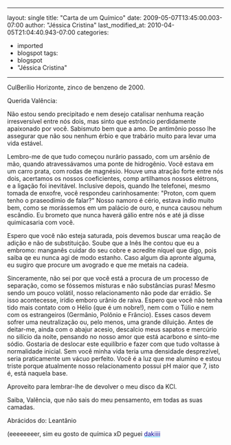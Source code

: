 
---
layout: single
title: "Carta de um Químico"
date: 2009-05-07T13:45:00.003-07:00
author: "Jéssica Cristina"
last_modified_at: 2010-04-05T21:04:40.943-07:00
categories:
  - imported
  - blogspot
tags:
  - blogspot
  - "Jéssica Cristina"
---

CulBerílio Horizonte, zinco de benzeno de 2000.

Querida Valência:

Não estou sendo precipitado e nem desejo catalisar nenhuma reação irresversível entre nós dois, mas sinto que estrôncio perdidamente apaixonado por você. Sabismuto bem que a amo. De antimônio posso lhe assegurar que não sou nenhum érbio e que trabário muito para levar uma vida estável.

Lembro-me de que tudo começou nurârio passado, com um arsênio de mão, quando atravessávamos uma ponte de hidrogênio. Você estava em um carro prata, com rodas de magnésio. Houve uma atração forte entre nós dois, acertamos os nossos coeficientes, comp
artilhamos nossos elétrons, e a ligação foi inevitável. Inclusive depois, quando lhe telefonei, mesmo tomada de enxofre, você respondeu carinhosamente:
"Proton, com quem tenho o praseodímio de falar?" Nosso namoro é cério, estava índio muito bem, como se morássemos em um palácio de ouro, e nunca causou nehum escândio. Eu brometo que nunca haverá gálio entre nós e até já disse quimicasaria com você.

Espero que você não esteja saturada, pois devemos buscar uma reação de adição e não de substituição. Soube que a Inês lhe contou que eu a embromo: manganês cuidar do seu cobre e acredite níquel que digo, pois saiba qe eu nunca agi de modo estanho. Caso algum dia apronte alguma, eu sugiro que procure um avogrado e que me metais na cadeia.

Sinceramente, não sei por que você está a procura de um processo de separação, como se fóssemos misturas e não substâncias puras! Mesmo sendo um pouco volátil, nosso relacionamento não pode dar errádio. Se isso acontecesse, irídio emboro urânio de raiva.
Espero que você não tenha tido mais contato com o Hélio (que é um nobre!),
nem com o Túlio e nem com os estrangeiros (Germânio, Polônio e Frâncio). Esses casos devem sofrer uma neutralização ou, pelo menos, uma grande diluição. Antes de deitar-me, ainda com o abajur acesio, descalcio meus sapatos e mercúrio no silício da noite,
pensando no nosso amor que está acarbono e sinto-me sódio. Gostaria de deslocar este equilíbrio e fazer com que tudo voltasse à normalidade inicial. Sem você minha vida teria uma densidade desprezível, seria praticamente um vácuo perfeito. Você é a luz que me alumíno e estou triste porque atualmente nosso relacionamento possui pH maior que 7, isto é, está naquela base.

Aproveito para lembrar-lhe de devolver o meu disco da KCl.

Saiba, Valência, que não sais do meu pensamento, em todas as suas camadas.

Abrácidos do:
Leantânio 







(eeeeeeeer, sim eu gosto de química xD 
peguei <a href="http://www.xisde-xd.com/2009/05/carta-de-amor-de-um-quimico.html" style="color: rgb(51, 204, 255);"><span style="color: rgb(0, 0, 153);">dakiiii</a>